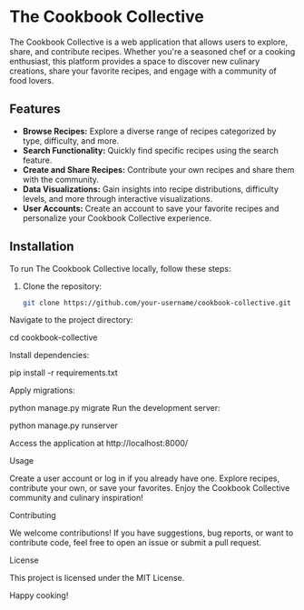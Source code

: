 # The Cookbook Collective

The Cookbook Collective is a web application that allows users to explore, share, and contribute recipes. Whether you're a seasoned chef or a cooking enthusiast, this platform provides a space to discover new culinary creations, share your favorite recipes, and engage with a community of food lovers.

## Features

- **Browse Recipes:** Explore a diverse range of recipes categorized by type, difficulty, and more.
- **Search Functionality:** Quickly find specific recipes using the search feature.
- **Create and Share Recipes:** Contribute your own recipes and share them with the community.
- **Data Visualizations:** Gain insights into recipe distributions, difficulty levels, and more through interactive visualizations.
- **User Accounts:** Create an account to save your favorite recipes and personalize your Cookbook Collective experience.

## Installation

To run The Cookbook Collective locally, follow these steps:

1. Clone the repository:
   ```bash
   git clone https://github.com/your-username/cookbook-collective.git

Navigate to the project directory:


cd cookbook-collective


Install dependencies:


pip install -r requirements.txt


Apply migrations:


python manage.py migrate
Run the development server:


python manage.py runserver

Access the application at http://localhost:8000/

Usage

Create a user account or log in if you already have one.
Explore recipes, contribute your own, or save your favorites.
Enjoy the Cookbook Collective community and culinary inspiration!

Contributing

We welcome contributions! If you have suggestions, bug reports, or want to contribute code, feel free to open an issue or submit a pull request.

License

This project is licensed under the MIT License.

Happy cooking!